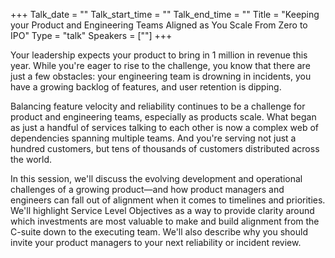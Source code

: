 +++
Talk_date = ""
Talk_start_time = ""
Talk_end_time = ""
Title = "Keeping your Product and Engineering Teams Aligned as You Scale From Zero to IPO"
Type = "talk"
Speakers = [""]
+++

Your leadership expects your product to bring in 1 million in revenue this year. While you're eager to rise to the challenge, you know that there are just a few obstacles: your engineering team is drowning in incidents, you have a growing backlog of features, and user retention is dipping.

Balancing feature velocity and reliability continues to be a challenge for product and engineering teams, especially as products scale. What began as just a handful of services talking to each other is now a complex web of dependencies spanning multiple teams. And you're serving not just a hundred customers, but tens of thousands of customers distributed across the world.

In this session, we'll discuss the evolving development and operational challenges of a growing product—and how product managers and engineers can fall out of alignment when it comes to timelines and priorities. We'll highlight Service Level Objectives as a way to provide clarity around which investments are most valuable to make and build alignment from the C-suite down to the executing team. We'll also describe why you should invite your product managers to your next reliability or incident review.
